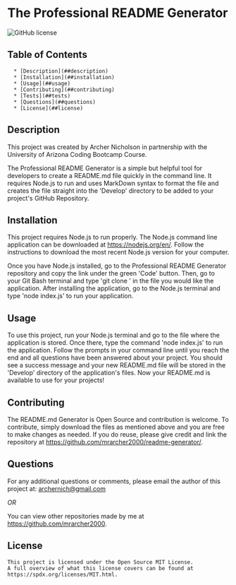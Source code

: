 # The Professional README Generator
![GitHub license](https://img.shields.io/badge/license-MIT-green)

## Table of Contents

      * [Description](##description)
      * [Installation](##installation)
      * [Usage](##usage)
      * [Contributing](##contributing)
      * [Tests](##tests)
      * [Questions](##questions)
      * [License](##license)

## Description

This project was created by Archer Nicholson in partnership with the University of Arizona Coding Bootcamp Course.

The Professional README Generator is a simple but helpful tool for developers to create a README.md file quickly in the command line. It requires Node.js to run and uses MarkDown syntax to format the file and creates the file straight into the 'Develop' directory to be added to your project's GitHub Repository.

## Installation

This project requires Node.js to run properly. The Node.js command line application can be downloaded at https://nodejs.org/en/. Follow the instructions to download the most recent Node.js version for your computer.

Once you have Node.js installed, go to the Professional README Generator repository and copy the link under the green 'Code' button. Then, go to your Git Bash terminal and type 'git clone <repo link>' in the file you would like the application. After installing the application, go to the Node.js terminal and type 'node index.js' to run your application.

## Usage

To use this project, run your Node.js terminal and go to the file where the application is stored. Once there, type the command 'node index.js' to run the application. Follow the prompts in your command line until you reach the end and all questions have been answered about your project. You should see a success message and your new README.md file will be stored in the 'Develop' directory of the application's files. Now your README.md is available to use for your projects!

## Contributing

The README.md Generator is Open Source and contribution is welcome. To contribute, simply download the files as mentioned above and you are free to make changes as needed. If you do reuse, please give credit and link the repository at https://github.com/mrarcher2000/readme-generator/.

## Questions

For any additional questions or comments, please email the author of this project at: 
archernich@gmail.com

*OR*

You can view other repositories made by me at https://github.com/mrarcher2000.



## License
    
    This project is licensed under the Open Source MIT License.
    A full overview of what this license covers can be found at https://spdx.org/licenses/MIT.html.
    
